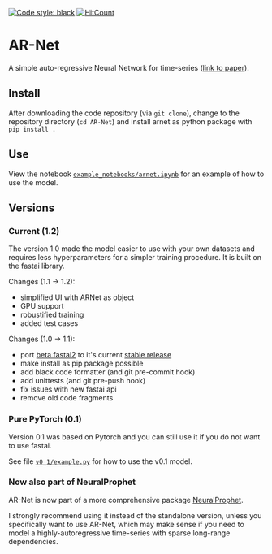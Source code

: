 [![Code style: black](https://img.shields.io/badge/code%20style-black-000000.svg)](https://github.com/psf/black)
[![HitCount](http://hits.dwyl.com/ourownstory/AR-Net.svg)](http://hits.dwyl.com/ourownstory/AR-Net)

# AR-Net
A simple auto-regressive Neural Network for time-series ([link to paper](https://arxiv.org/abs/1911.12436)).

## Install
After downloading the code repository (via `git clone`), change to the repository directory (`cd AR-Net`) 
and install arnet as python package with `pip install .`

## Use
View the notebook [`example_notebooks/arnet.ipynb`](example_notebooks/arnet.ipynb) for an example of how to use the model.

## Versions
### Current (1.2)
The version 1.0 made the model easier to use with your own datasets and requires less hyperparameters 
for a simpler training procedure. It is built on the fastai library.

Changes (1.1 -> 1.2):
* simplified UI with ARNet as object
* GPU support
* robustified training
* added test cases

Changes (1.0 -> 1.1):
* port [beta fastai2](https://github.com/fastai/fastai2) to it's current [stable release](https://github.com/fastai/fastai) 
* make install as pip package possible
* add black code formatter (and git pre-commit hook)
* add unittests (and git pre-push hook)
* fix issues with new fastai api
* remove old code fragments

### Pure PyTorch (0.1)
Version 0.1 was based on Pytorch and you can still use it if you do not want to use fastai. 

See file [`v0_1/example.py`](v0_1/example.py) for how to use the v0.1 model.

### Now also part of NeuralProphet
AR-Net is now part of a more comprehensive package [NeuralProphet](https://github.com/ourownstory/neural_prophet). 

I strongly recommend using it instead of the standalone version, unless you specifically want to use AR-Net, 
which may make sense if you need to model a highly-autoregressive time-series with sparse long-range dependencies.
